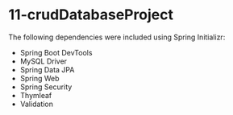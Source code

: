 # 11-crudDatabaseProject
The following dependencies were included using Spring Initializr:

- Spring Boot DevTools
- MySQL Driver
- Spring Data JPA
- Spring Web
- Spring Security
- Thymleaf
- Validation
